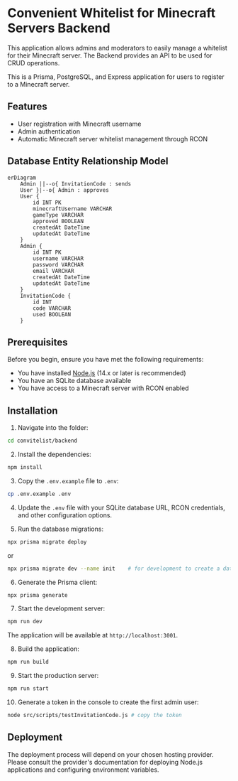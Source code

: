 # Convenient Whitelist for Minecraft Servers Backend

This application allows admins and moderators to easily manage a whitelist for their Minecraft server.
The Backend provides an API to be used for CRUD operations. 

This is a Prisma, PostgreSQL, and Express application for users to register to a Minecraft server.
## Features

- User registration with Minecraft username
- Admin authentication
- Automatic Minecraft server whitelist management through RCON

## Database Entity Relationship Model

```mermaid
erDiagram
    Admin ||--o{ InvitationCode : sends
    User }|--o{ Admin : approves
    User {
        id INT PK
        minecraftUsername VARCHAR
        gameType VARCHAR
        approved BOOLEAN 
        createdAt DateTime 
        updatedAt DateTime 
    }
    Admin {
        id INT PK
        username VARCHAR 
        password VARCHAR
        email VARCHAR 
        createdAt DateTime 
        updatedAt DateTime 
    }
    InvitationCode {
        id INT 
        code VARCHAR 
        used BOOLEAN 
    }
```

## Prerequisites

Before you begin, ensure you have met the following requirements:

- You have installed [Node.js](https://nodejs.org/) (14.x or later is recommended)
- You have an SQLite database available
- You have access to a Minecraft server with RCON enabled

## Installation

1. Navigate into the folder:
```bash
cd convitelist/backend
```

2. Install the dependencies:
```bash
npm install
```

3. Copy the `.env.example` file to `.env`:
```bash
cp .env.example .env
```

4. Update the `.env` file with your SQLite database URL, RCON credentials, and other configuration options.

5. Run the database migrations:
```bash
npx prisma migrate deploy
```
or
```bash
npx prisma migrate dev --name init    # for development to create a database
```

6. Generate the Prisma client:
```bash
npx prisma generate
```

7. Start the development server:
```bash
npm run dev
```

The application will be available at `http://localhost:3001`.

8. Build the application:
```bash
npm run build
```

9. Start the production server:
```bash
npm run start
```

10. Generate a token in the console to create the first admin user:
```bash
node src/scripts/testInvitationCode.js # copy the token
```

## Deployment

The deployment process will depend on your chosen hosting provider. Please consult the provider's documentation for deploying Node.js applications and configuring environment variables.